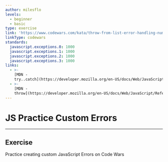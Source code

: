 ```yaml
---
author: milesflo
levels:
  - beginner
  - basic
type: exercise
link: 'https://www.codewars.com/kata/throw-from-list-error-handling-number-3'
linkType: codewars
standards:
  javascript.exceptions.0: 1000
  javascript.exceptions.1: 1000
  javascript.exceptions.2: 1000
  javascript.exceptions.3: 1000
links:
  - >-
    [MDN -
    try..catch](https://developer.mozilla.org/en-US/docs/Web/JavaScript/Reference/Statements/try...catch){website}
  - >-
    [MDN -
    throw](https://developer.mozilla.org/en-US/docs/Web/JavaScript/Reference/Statements/throw){website}
---
```


# JS Practice Custom Errors


---

## Exercise

Practice creating custom JavaScript Errors on Code Wars
